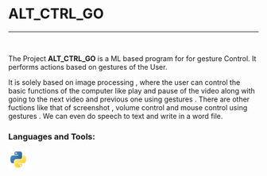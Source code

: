 
<h1><b>ALT_CTRL_GO</b></h1>
<hr>
<br>
<p> The Project <B>ALT_CTRL_GO</B> is a ML based program for for gesture Control. It performs actions based on gestures of the User.<p>
<p>It is solely based on image processing , where the user can control the basic functions of the computer like play and pause of the video along with going to the next video and previous one using gestures . There are other fuctions like that of screenshot , volume control and mouse control using gestures . We can even do speech to text and write in a word file.<p>
<h3 align="left">Languages and Tools:</h3>
<a href="https://www.python.org" target="_blank" rel="noreferrer"> <img src="https://raw.githubusercontent.com/devicons/devicon/master/icons/python/python-original.svg" alt="python" width="40" height="40"/> </a>
